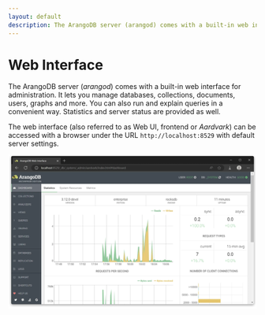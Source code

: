 ```yaml
---
layout: default
description: The ArangoDB server (arangod) comes with a built-in web interface for administration
---
```

Web Interface
=============

The ArangoDB server (*arangod*) comes with a built-in web interface for
administration. It lets you manage databases, collections, documents,
users, graphs and more. You can also run and explain queries in a
convenient way. Statistics and server status are provided as well.

The web interface (also referred to as Web UI, frontend or *Aardvark*) can be accessed with a
browser under the URL `http://localhost:8529` with default server settings.

![Single-server Web Interface](images/ui-dashboard.webp)
